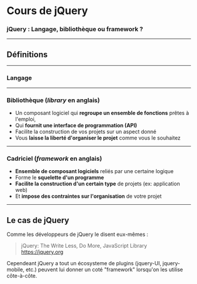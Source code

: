 
# Cours de jQuery

### jQuery : Langage, bibliothèque ou framework ?

----

## Définitions

----

### Langage


----

### Bibliothèque (_library_ en anglais) 

* Un composant logiciel qui __regroupe un ensemble de fonctions__ prêtes à l'emploi, 
* Qui __fournit une interface de programmation (API)__
* Facilite la construction de vos projets sur un aspect donné
* Vous __laisse la liberté d'organiser le projet__ comme vous le souhaitez

----

### Cadriciel (_framework_ en anglais)

* __Ensemble de composant logiciels__ reliés par une certaine logique
* Forme le __squelette d'un programme__
* __Facilite la construction d'un certain type__ de projets 
  (ex: application web)
* Et __impose des contraintes sur l'organisation__ de votre projet

----

## Le cas de jQuery

Comme les développeurs de jQuery le disent eux-mêmes : 

> jQuery: The Write Less, Do More, JavaScript Library <br/><https://jquery.org>

Cependeant jQuery a tout un écosysteme de plugins (jquery-UI, jquery-mobile, etc.) peuvent lui donner un coté "framework" lorsqu'on les utilise côte-à-côte.
